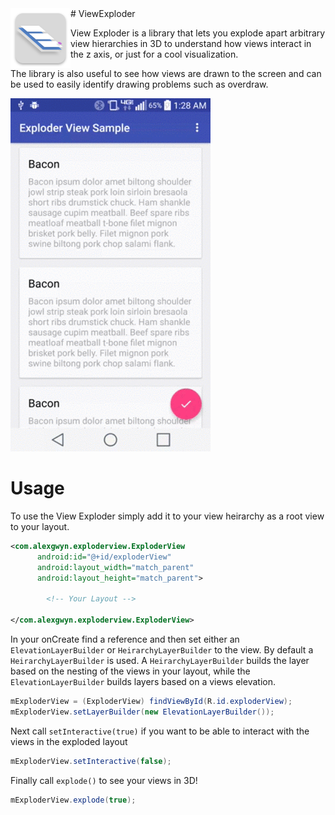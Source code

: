 <img align="left" src="/images/icon.png?raw=true">
# ViewExploder

View Exploder is a library that lets you explode apart arbitrary view hierarchies in 3D to understand how views interact in the z axis, or just for a cool visualization.

The library is also useful to see how views are drawn to the screen and can be used to easily identify drawing problems such as overdraw.

![Alt text](/images/exploder2.gif?raw=true "View Exploder In Action")

# Usage
To use the View Exploder simply add it to your view heirarchy as a root view to your layout.

```XML
<com.alexgwyn.exploderview.ExploderView
      android:id="@+id/exploderView"
      android:layout_width="match_parent"
      android:layout_height="match_parent">
      
        <!-- Your Layout -->
        
</com.alexgwyn.exploderview.ExploderView>
```
In your onCreate find a reference and then set either an `ElevationLayerBuilder` or `HeirarchyLayerBuilder` to the view. By default a `HeirarchyLayerBuilder` is used.
A `HeirarchyLayerBuilder` builds the layer based on the nesting of the views in your layout, while the `ElevationLayerBuilder` builds layers based on a views elevation.

```Java
mExploderView = (ExploderView) findViewById(R.id.exploderView);
mExploderView.setLayerBuilder(new ElevationLayerBuilder());
```
  
Next call `setInteractive(true)` if you want to be able to interact with the views in the exploded layout

```Java
mExploderView.setInteractive(false);
```

Finally call `explode()` to see your views in 3D!

```Java
mExploderView.explode(true);
```

  



